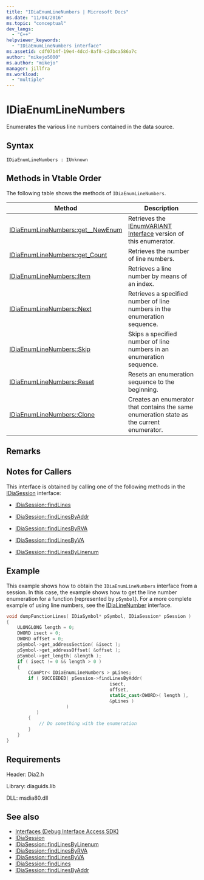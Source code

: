 ```yaml
---
title: "IDiaEnumLineNumbers | Microsoft Docs"
ms.date: "11/04/2016"
ms.topic: "conceptual"
dev_langs:
  - "C++"
helpviewer_keywords:
  - "IDiaEnumLineNumbers interface"
ms.assetid: cdf07b4f-19e4-4dcd-8af8-c2dbca586a7c
author: "mikejo5000"
ms.author: "mikejo"
manager: jillfra
ms.workload:
  - "multiple"
---
```

# IDiaEnumLineNumbers
Enumerates the various line numbers contained in the data source.

## Syntax

```
IDiaEnumLineNumbers : IUnknown
```

## Methods in Vtable Order
The following table shows the methods of `IDiaEnumLineNumbers`.

|Method|Description|
|------------|-----------------|
|[IDiaEnumLineNumbers::get__NewEnum](../../debugger/debug-interface-access/idiaenumlinenumbers-get-newenum.md)|Retrieves the [IEnumVARIANT Interface](/previous-versions/windows/desktop/api/oaidl/nn-oaidl-ienumvariant) version of this enumerator.|
|[IDiaEnumLineNumbers::get_Count](../../debugger/debug-interface-access/idiaenumlinenumbers-get-count.md)|Retrieves the number of line numbers.|
|[IDiaEnumLineNumbers::Item](../../debugger/debug-interface-access/idiaenumlinenumbers-item.md)|Retrieves a line number by means of an index.|
|[IDiaEnumLineNumbers::Next](../../debugger/debug-interface-access/idiaenumlinenumbers-next.md)|Retrieves a specified number of line numbers in the enumeration sequence.|
|[IDiaEnumLineNumbers::Skip](../../debugger/debug-interface-access/idiaenumlinenumbers-skip.md)|Skips a specified number of line numbers in an enumeration sequence.|
|[IDiaEnumLineNumbers::Reset](../../debugger/debug-interface-access/idiaenumlinenumbers-reset.md)|Resets an enumeration sequence to the beginning.|
|[IDiaEnumLineNumbers::Clone](../../debugger/debug-interface-access/idiaenumlinenumbers-clone.md)|Creates an enumerator that contains the same enumeration state as the current enumerator.|

## Remarks

## Notes for Callers
This interface is obtained by calling one of the following methods in the [IDiaSession](../../debugger/debug-interface-access/idiasession.md) interface:

- [IDiaSession::findLines](../../debugger/debug-interface-access/idiasession-findlines.md)

- [IDiaSession::findLinesByAddr](../../debugger/debug-interface-access/idiasession-findlinesbyaddr.md)

- [IDiaSession::findLinesByRVA](../../debugger/debug-interface-access/idiasession-findlinesbyrva.md)

- [IDiaSession::findLinesByVA](../../debugger/debug-interface-access/idiasession-findlinesbyva.md)

- [IDiaSession::findLinesByLinenum](../../debugger/debug-interface-access/idiasession-findlinesbylinenum.md)

## Example
This example shows how to obtain the `IDiaEnumLineNumbers` interface from a session. In this case, the example shows how to get the line number enumeration for a function (represented by `pSymbol`). For a more complete example of using line numbers, see the [IDiaLineNumber](../../debugger/debug-interface-access/idialinenumber.md) interface.

```C++
void dumpFunctionLines( IDiaSymbol* pSymbol, IDiaSession* pSession )
{
    ULONGLONG length = 0;
    DWORD isect = 0;
    DWORD offset = 0;
    pSymbol->get_addressSection( &isect );
    pSymbol->get_addressOffset( &offset );
    pSymbol->get_length( &length );
    if ( isect != 0 && length > 0 )
    {
        CComPtr< IDiaEnumLineNumbers > pLines;
        if ( SUCCEEDED( pSession->findLinesByAddr(
                                      isect,
                                      offset,
                                      static_cast<DWORD>( length ),
                                      &pLines )
                      )
           )
        {
            // Do something with the enumeration
        }
    }
}
```

## Requirements
Header: Dia2.h

Library: diaguids.lib

DLL: msdia80.dll

## See also
- [Interfaces (Debug Interface Access SDK)](../../debugger/debug-interface-access/interfaces-debug-interface-access-sdk.md)
- [IDiaSession](../../debugger/debug-interface-access/idiasession.md)
- [IDiaSession::findLinesByLinenum](../../debugger/debug-interface-access/idiasession-findlinesbylinenum.md)
- [IDiaSession::findLinesByRVA](../../debugger/debug-interface-access/idiasession-findlinesbyrva.md)
- [IDiaSession::findLinesByVA](../../debugger/debug-interface-access/idiasession-findlinesbyva.md)
- [IDiaSession::findLines](../../debugger/debug-interface-access/idiasession-findlines.md)
- [IDiaSession::findLinesByAddr](../../debugger/debug-interface-access/idiasession-findlinesbyaddr.md)
